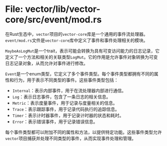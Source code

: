 # File: vector/lib/vector-core/src/event/mod.rs

在Rust生态中，`vector`项目的`vector-core`库是一个通用的事件流处理器。`event/mod.rs`文件是`vector-core`库中定义了事件和事件处理相关的模块。

 `MaybeAsLogMut`是一个trait，表示可能会转换为具有可变访问能力的日志记录，它定义了一个方法和相关的关联类型`LogMut`。它的作用是允许事件对象转换为可变日志记录对象，从而允许对事件进行修改。

`Event`是一个enum类型，它定义了多个事件类型。每个事件类型都拥有不同的属性和行为，用于表示不同类型的事件。这些事件类型包括：

- `Internal`：表示内部事件，用于在流处理器内部进行通信。
- `Log`：表示日志事件，包含了一条日志的相关信息。
- `Metric`：表示度量事件，用于记录与度量相关的信息。
- `Trace`：表示跟踪事件，用于记录代码执行的追踪信息。
- `Timer`：表示计时器事件，用于记录计时器的状态和耗时。
- `Error`：表示错误事件，用于记录错误信息。

每个事件类型都可以附加不同的属性和方法，以提供特定功能。这些事件类型允许`vector`项目捕获并处理不同类型的事件，从而实现事件处理和管理。


